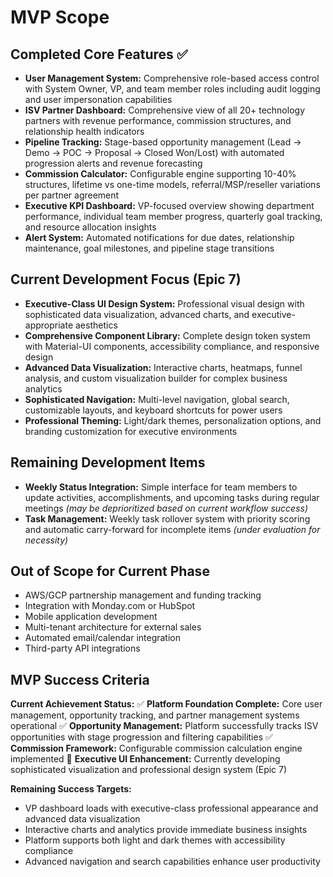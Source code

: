 # MVP Scope

## Completed Core Features ✅

- **User Management System:** Comprehensive role-based access control with System Owner, VP, and team member roles including audit logging and user impersonation capabilities
- **ISV Partner Dashboard:** Comprehensive view of all 20+ technology partners with revenue performance, commission structures, and relationship health indicators
- **Pipeline Tracking:** Stage-based opportunity management (Lead → Demo → POC → Proposal → Closed Won/Lost) with automated progression alerts and revenue forecasting
- **Commission Calculator:** Configurable engine supporting 10-40% structures, lifetime vs one-time models, referral/MSP/reseller variations per partner agreement
- **Executive KPI Dashboard:** VP-focused overview showing department performance, individual team member progress, quarterly goal tracking, and resource allocation insights
- **Alert System:** Automated notifications for due dates, relationship maintenance, goal milestones, and pipeline stage transitions

## Current Development Focus (Epic 7)

- **Executive-Class UI Design System:** Professional visual design with sophisticated data visualization, advanced charts, and executive-appropriate aesthetics
- **Comprehensive Component Library:** Complete design token system with Material-UI components, accessibility compliance, and responsive design
- **Advanced Data Visualization:** Interactive charts, heatmaps, funnel analysis, and custom visualization builder for complex business analytics
- **Sophisticated Navigation:** Multi-level navigation, global search, customizable layouts, and keyboard shortcuts for power users
- **Professional Theming:** Light/dark themes, personalization options, and branding customization for executive environments

## Remaining Development Items

- **Weekly Status Integration:** Simple interface for team members to update activities, accomplishments, and upcoming tasks during regular meetings *(may be deprioritized based on current workflow success)*
- **Task Management:** Weekly task rollover system with priority scoring and automatic carry-forward for incomplete items *(under evaluation for necessity)*

## Out of Scope for Current Phase
- AWS/GCP partnership management and funding tracking
- Integration with Monday.com or HubSpot
- Mobile application development
- Multi-tenant architecture for external sales
- Automated email/calendar integration
- Third-party API integrations

## MVP Success Criteria

**Current Achievement Status:**
✅ **Platform Foundation Complete:** Core user management, opportunity tracking, and partner management systems operational
✅ **Opportunity Management:** Platform successfully tracks ISV opportunities with stage progression and filtering capabilities
✅ **Commission Framework:** Configurable commission calculation engine implemented
🔄 **Executive UI Enhancement:** Currently developing sophisticated visualization and professional design system (Epic 7)

**Remaining Success Targets:**
- VP dashboard loads with executive-class professional appearance and advanced data visualization
- Interactive charts and analytics provide immediate business insights
- Platform supports both light and dark themes with accessibility compliance
- Advanced navigation and search capabilities enhance user productivity
